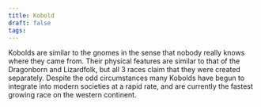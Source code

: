 ```yaml
---
title: Kobold
draft: false
tags:
---
```

 

Kobolds are similar to the gnomes in the sense that nobody really knows where they came from. Their physical features are similar to that of the Dragonborn and Lizardfolk, but all 3 races claim that they were created separately. Despite the odd circumstances many Kobolds have begun to integrate into modern societies at a rapid rate, and are currently the fastest growing race on the western continent.